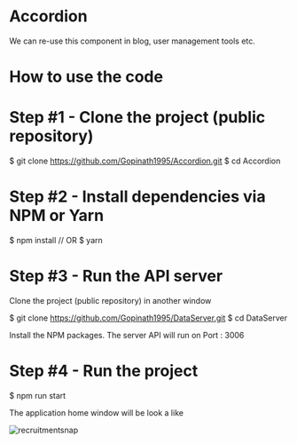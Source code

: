# Accordion
We can re-use this component in blog, user management tools etc.

# How to use the code
# Step #1 - Clone the project (public repository)

$ git clone https://github.com/Gopinath1995/Accordion.git
$ cd Accordion

# Step #2 - Install dependencies via NPM or Yarn

$ npm install
// OR
$ yarn

# Step #3 - Run the API server

Clone the project (public repository) in another window

$ git clone https://github.com/Gopinath1995/DataServer.git
$ cd DataServer

Install the NPM packages.
The server API will run on Port : 3006

# Step #4 - Run the project

$ npm run start

The application home window will be look a like 

![recruitmentsnap](https://user-images.githubusercontent.com/86403551/158346982-06812a7f-6194-4d67-8fdf-7c2314c61ff3.png)

